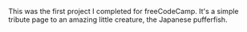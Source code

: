 This was the first project I completed for freeCodeCamp. It's a simple tribute page to an amazing little creature, the Japanese pufferfish. 